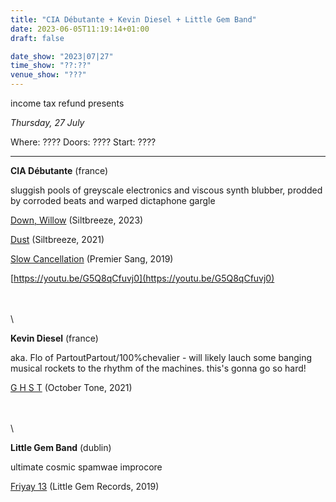```yaml
---
title: "CIA Débutante + Kevin Diesel + Little Gem Band"
date: 2023-06-05T11:19:14+01:00
draft: false

date_show: "2023|07|27"
time_show: "??:??"
venue_show: "???"
---
```


income tax refund presents

<!-- ![CIA Débutante + Kevin Diesel + Little Gem Band](../../posters/2023-07-27.jpg) -->

_Thursday, 27 July_

Where: ????
Doors: ????
Start: ????

---

**CIA Débutante** (france)

sluggish pools of greyscale electronics and viscous synth blubber, prodded by corroded beats and warped dictaphone gargle

[Down, Willow](https://siltbreeze.bandcamp.com/album/cia-debutante-down-willow-lp) (Siltbreeze, 2023)

[Dust](https://siltbreeze.bandcamp.com/album/cia-debutante-dust-lp) (Siltbreeze, 2021)

[Slow Cancellation](https://premiersang.bandcamp.com/album/slow-cancellation) (Premier Sang, 2019)

[https://youtu.be/G5Q8qCfuvj0](https://youtu.be/G5Q8qCfuvj0)

\
\
\

**Kevin Diesel** (france)

aka. Flo of PartoutPartout/100%chevalier - will likely lauch some banging musical rockets to the rhythm of the machines. this's gonna go so hard!

[G H S T](https://octobertone.bandcamp.com/album/g-h-s-t) (October Tone, 2021)

\
\
\

**Little Gem Band** (dublin)

ultimate cosmic spamwae improcore

[Friyay 13](https://littlegemband.bandcamp.com/album/friyay-13) (Little Gem Records, 2019)

